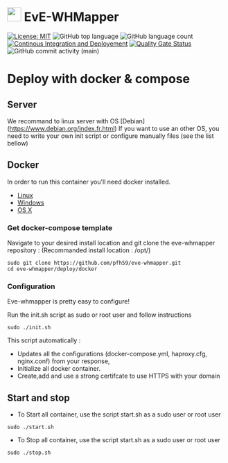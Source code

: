 # <img src="WHMapper/wwwroot/favicon.ico" width="32" heigth="32"> EvE-WHMapper
[![License: MIT](https://img.shields.io/badge/License-MIT-yellow.svg)](https://opensource.org/licenses/MIT) ![GitHub top language](https://img.shields.io/github/languages/top/pfh59/eve-whmapper) ![GitHub language count](https://img.shields.io/github/languages/count/pfh59/eve-whmapper) [![Continous Integration and Deployement](https://github.com/pfh59/eve-whmapper/actions/workflows/ci-cd.yaml/badge.svg)](https://github.com/pfh59/eve-whmapper/actions/workflows/ci-cd.yaml)	[![Quality Gate Status](https://sonarcloud.io/api/project_badges/measure?project=pfh59_eve-whmapper&metric=alert_status)](https://sonarcloud.io/summary/new_code?id=pfh59_eve-whmapper) ![GitHub commit activity (main)](https://img.shields.io/github/commit-activity/m/pfh59/eve-whmapper)


# Deploy with docker & compose

## Server

We recommand to linux server with OS [Debian] (https://www.debian.org/index.fr.html)
If you want to use an other OS, you need to write your own init script or configure manually files (see the list bellow)

## Docker

In order to run this container you'll need docker installed.

* [Linux](https://docs.docker.com/linux/started/)
* [Windows](https://docs.docker.com/windows/started)
* [OS X](https://docs.docker.com/mac/started/)

### Get docker-compose template

Navigate to your desired install location and git clone the eve-whmapper repository :
(Recommanded install location : /opt/)

```shell
sudo git clone https://github.com/pfh59/eve-whmapper.git
cd eve-whmapper/deploy/docker
```

### Configuration

Eve-whmapper is pretty easy to configure!

Run the init.sh script as sudo or root user and follow instructions

```shell
sudo ./init.sh
```

This script automatically :
- Updates all the configurations (docker-compose.yml, haproxy.cfg, nginx.conf) from your response,
- Initialize all docker container.
- Create,add and use a strong certifcate to use HTTPS with your domain
  
## Start and stop

- To Start all container, use the script start.sh as a sudo user or root user

```shell
sudo ./start.sh
```

- To Stop all container, use the script start.sh as a sudo user or root user

```shell
sudo ./stop.sh
```